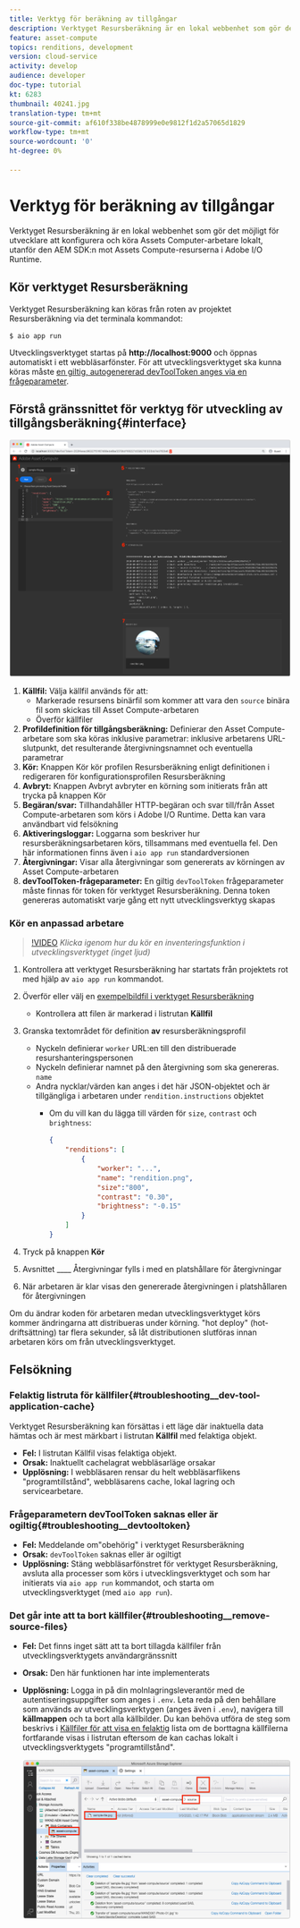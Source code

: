 ```yaml
---
title: Verktyg för beräkning av tillgångar
description: Verktyget Resursberäkning är en lokal webbenhet som gör det möjligt för utvecklare att konfigurera och köra Assets Computer-arbetare lokalt, utanför den AEM SDK:n mot Assets Compute-resurserna i Adobe I/O Runtime.
feature: asset-compute
topics: renditions, development
version: cloud-service
activity: develop
audience: developer
doc-type: tutorial
kt: 6283
thumbnail: 40241.jpg
translation-type: tm+mt
source-git-commit: af610f338be4878999e0e9812f1d2a57065d1829
workflow-type: tm+mt
source-wordcount: '0'
ht-degree: 0%

---
```



# Verktyg för beräkning av tillgångar

Verktyget Resursberäkning är en lokal webbenhet som gör det möjligt för utvecklare att konfigurera och köra Assets Computer-arbetare lokalt, utanför den AEM SDK:n mot Assets Compute-resurserna i Adobe I/O Runtime.

## Kör verktyget Resursberäkning

Verktyget Resursberäkning kan köras från roten av projektet Resursberäkning via det terminala kommandot:

```
$ aio app run
```

Utvecklingsverktyget startas på __http://localhost:9000__ och öppnas automatiskt i ett webbläsarfönster. För att utvecklingsverktyget ska kunna köras måste [en giltig, autogenererad devToolToken anges via en frågeparameter](#troubleshooting__devtooltoken).

## Förstå gränssnittet för verktyg för utveckling av tillgångsberäkning{#interface}

![Verktyg för beräkning av tillgångar](./assets/development-tool/asset-compute-dev-tool.png)

1. __Källfil:__ Välja källfil används för att:
   + Markerade resursens binärfil som kommer att vara den `source` binära fil som skickas till Asset Compute-arbetaren
   + Överför källfiler
1. __Profildefinition för tillgångsberäkning:__ Definierar den Asset Compute-arbetare som ska köras inklusive parametrar: inklusive arbetarens URL-slutpunkt, det resulterande återgivningsnamnet och eventuella parametrar
1. __Kör:__ Knappen Kör kör profilen Resursberäkning enligt definitionen i redigeraren för konfigurationsprofilen Resursberäkning
1. __Avbryt:__ Knappen Avbryt avbryter en körning som initierats från att trycka på knappen Kör
1. __Begäran/svar:__ Tillhandahåller HTTP-begäran och svar till/från Asset Compute-arbetaren som körs i Adobe I/O Runtime. Detta kan vara användbart vid felsökning
1. __Aktiveringsloggar:__ Loggarna som beskriver hur resursberäkningsarbetaren körs, tillsammans med eventuella fel. Den här informationen finns även i `aio app run` standardversionen
1. __Återgivningar:__ Visar alla återgivningar som genererats av körningen av Asset Compute-arbetaren
1. __devToolToken-frågeparameter:__ En giltig `devToolToken` frågeparameter måste finnas för token för verktyget Resursberäkning. Denna token genereras automatiskt varje gång ett nytt utvecklingsverktyg skapas

### Kör en anpassad arbetare

>[!VIDEO](https://video.tv.adobe.com/v/40241?quality=12&learn=on)
_Klicka igenom hur du kör en inventeringsfunktion i utvecklingsverktyget (inget ljud)_

1. Kontrollera att verktyget Resursberäkning har startats från projektets rot med hjälp av `aio app run` kommandot.
1. Överför eller välj en [exempelbildfil i verktyget Resursberäkning](../assets/samples/sample-file.jpg)
   + Kontrollera att filen är markerad i listrutan __Källfil__
1. Granska textområdet för definition __av__ resursberäkningsprofil
   + Nyckeln definierar `worker` URL:en till den distribuerade resurshanteringspersonen
   + Nyckeln definierar namnet på den återgivning som ska genereras. `name`
   + Andra nycklar/värden kan anges i det här JSON-objektet och är tillgängliga i arbetaren under `rendition.instructions` objektet
      + Om du vill kan du lägga till värden för `size`, `contrast` och `brightness`:

         ```json
         {
             "renditions": [
                 {
                     "worker": "...",
                     "name": "rendition.png",
                     "size":"800",
                     "contrast": "0.30",
                     "brightness": "-0.15"
                 }
             ]
         }
         ```

1. Tryck på knappen __Kör__
1. Avsnittet ____ Återgivningar fylls i med en platshållare för återgivningar
1. När arbetaren är klar visas den genererade återgivningen i platshållaren för återgivningen

Om du ändrar koden för arbetaren medan utvecklingsverktyget körs kommer ändringarna att distribueras under körning. &quot;hot deploy&quot; (hot-driftsättning) tar flera sekunder, så låt distributionen slutföras innan arbetaren körs om från utvecklingsverktyget.

## Felsökning

### Felaktig listruta för källfiler{#troubleshooting__dev-tool-application-cache}

Verktyget Resursberäkning kan försättas i ett läge där inaktuella data hämtas och är mest märkbart i listrutan __Källfil__ med felaktiga objekt.

+ __Fel:__ I listrutan Källfil visas felaktiga objekt.
+ __Orsak:__ Inaktuellt cachelagrat webbläsarläge orsakar
+ __Upplösning:__ I webbläsaren rensar du helt webbläsarflikens &quot;programtillstånd&quot;, webbläsarens cache, lokal lagring och servicearbetare.

### Frågeparametern devToolToken saknas eller är ogiltig{#troubleshooting__devtooltoken}

+ __Fel:__ Meddelande om&quot;obehörig&quot; i verktyget Resursberäkning
+ __Orsak:__ `devToolToken` saknas eller är ogiltigt
+ __Upplösning:__ Stäng webbläsarfönstret för verktyget Resursberäkning, avsluta alla processer som körs i utvecklingsverktyget och som har initierats via `aio app run` kommandot, och starta om utvecklingsverktyget (med `aio app run`).

### Det går inte att ta bort källfiler{#troubleshooting__remove-source-files}

+ __Fel:__ Det finns inget sätt att ta bort tillagda källfiler från utvecklingsverktygets användargränssnitt
+ __Orsak:__ Den här funktionen har inte implementerats
+ __Upplösning:__ Logga in på din molnlagringsleverantör med de autentiseringsuppgifter som anges i `.env`. Leta reda på den behållare som används av utvecklingsverktygen (anges även i `.env`), navigera till __källmappen__ och ta bort alla källbilder. Du kan behöva utföra de steg som beskrivs i [Källfiler för att visa en felaktig](#troubleshooting__dev-tool-application-cache) lista om de borttagna källfilerna fortfarande visas i listrutan eftersom de kan cachas lokalt i utvecklingsverktygets &quot;programtillstånd&quot;.

   ![Microsoft Azure Blob Storage](./assets/development-tool/troubleshooting__remove-source-files.png)
